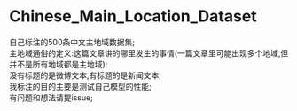 # Chinese_Main_Location_Dataset
自己标注的500条中文主地域数据集;    
主地域通俗的定义:这篇文章讲的哪里发生的事情(一篇文章里可能出现多个地域,但并不是所有地域都是主地域);     
没有标题的是微博文本,有标题的是新闻文本;   
我标注的目的主要是测试自己模型的性能;     
有问题和想法请提issue;   

